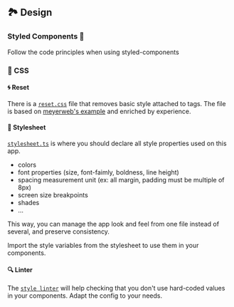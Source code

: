 ## 🏞 Design

### Styled Components 💅

Follow the code principles when using styled-components

### 💠 CSS

#### 🌀 Reset

There is a [`reset.css`](../public/reset.css) file that removes basic style attached to tags. The file is based on [meyerweb's example](https://meyerweb.com/eric/tools/css/reset/) and enriched by experience.

#### 🌈 Stylesheet

[`stylesheet.ts`](../src/stylesheet.ts) is where you should declare all style properties used on this app.

- colors
- font properties (size, font-faimly, boldness, line height)
- spacing measurement unit (ex: all margin, padding must be multiple of 8px)
- screen size breakpoints
- shades
- ...

This way, you can manage the app look and feel from one file instead of several, and preserve consistency.

Import the style variables from the stylesheet to use them in your components.

#### 🔍 Linter

The [`style linter`](../stylelint.config.js) will help checking that you don't use hard-coded values in your components. Adapt the config to your needs.
